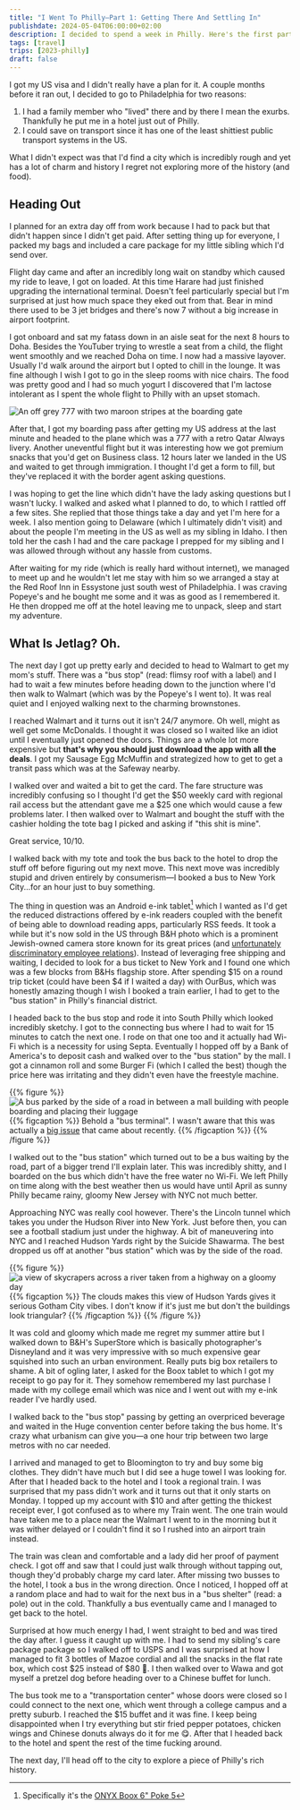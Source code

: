 ```yaml
---
title: "I Went To Philly—Part 1: Getting There And Settling In"
publishdate: 2024-05-04T06:00:00+02:00
description: I decided to spend a week in Philly. Here's the first part where I get to Philly and become very adventurous for one day only to crash
tags: [travel]
trips: [2023-philly]
draft: false
---
```


I got my US visa and I didn't really have a plan for it. A couple months before it ran out, I decided to go to Philadelphia for two reasons:

 1. I had a family member who "lived" there and by there I mean the exurbs. Thankfully he put me in a hotel just out of Philly.
 2. I could save on transport since it has one of the least shittiest public transport systems in the US.

What I didn't expect was that I'd find a city which is incredibly rough and yet has a lot of charm and history I regret not exploring more of the history (and food).

## Heading Out

I planned for an extra day off from work because I had to pack but that didn't happen since I didn't get paid. After setting thing up for everyone, I packed my bags and included a care package for my little sibling which I'd send over.

Flight day came and after an incredibly long wait on standby which caused my ride to leave, I got on loaded. At this time Harare had just finished upgrading the international terminal. Doesn't feel particularly special but I'm surprised at just how much space they eked out from that. Bear in mind there used to be 3 jet bridges and there's now 7 without a big increase in airport footprint.

I got onboard and sat my fatass down in an aisle seat for the next 8 hours to Doha. Besides the YouTuber trying to wrestle a seat from a child, the flight went smoothly and we reached Doha on time. I now had a massive layover. Usually I'd walk around the airport but I opted to chill in the lounge. It was fine although I wish I got to go in the sleep rooms with nice chairs. The food was pretty good and I had so much yogurt I discovered that I'm lactose intolerant as I spent the whole flight to Philly with an upset stomach.

![An off grey 777 with two maroon stripes at the boarding gate](/images/retro-qatar-777.jpg)

After that, I got my boarding pass after getting my US address at the last minute and headed to the plane which was a 777 with a retro Qatar Always livery. Another uneventful flight but it was interesting how we got premium  snacks that you'd get on Business class. 12 hours later we landed in the US and waited to get through immigration. I thought I'd get a form to fill, but they've replaced it with the border agent asking questions.

I was hoping to get the line which didn't have the lady asking questions but I wasn't lucky. I walked and asked what I planned to do, to which I rattled off a few sites. She replied that those things take a day and yet I'm here for a week. I also mention going to Delaware (which I ultimately didn't visit) and about the people I'm meeting in the US as well as my sibling in Idaho. I then told her the cash I had and the care package I prepped for my sibling and I was allowed through without any hassle from customs.

After waiting for my ride (which is really hard without internet), we managed to meet up and he wouldn't let me stay with him so we arranged a stay at the Red Roof Inn in Essystone just south west of Philadelphia. I was craving Popeye's and he bought me some and it was as good as I remembered it. He then dropped me off at the hotel leaving me to unpack, sleep and start my adventure.

## What Is Jetlag? Oh.

The next day I got up pretty early and decided to head to Walmart to get my mom's stuff. There was a "bus stop" (read: flimsy roof with a label) and I had to wait a few minutes before heading down to the junction where I'd then walk to Walmart (which was by the Popeye's I went to). It was real quiet and I enjoyed walking next to the charming brownstones.

I reached Walmart and it turns out it isn't 24/7 anymore. Oh well, might as well get some McDonalds. I thought it was closed so I waited like an idiot until I eventually just opened the doors. Things are a whole lot more expensive but **that's why you should just download the app with all the deals**. I got my Sausage Egg McMuffin and strategized how to get to get a transit pass which was at the Safeway nearby.

I walked over and waited a bit to get the card. The fare structure was incredibly confusing so I thought I'd get the $50 weekly card with regional rail access but the attendant gave me a $25 one which would cause a few problems later. I then walked over to Walmart and bought the stuff with the cashier holding the tote bag I picked and asking if "this shit is mine".

Great service, 10/10.

I walked back with my tote and took the bus back to the hotel to drop the stuff off before figuring out my next move. This next move was incredibly stupid and driven entirely by consumerism—I booked a bus to New York City...for an hour just to buy something.

The thing in question was an Android e-ink tablet[^boox] which I wanted as I'd get the reduced distractions offered by e-ink readers coupled with the benefit of being able to download reading apps, particularly RSS feeds. It took a while but it's now sold in the US through B&H photo which is a prominent Jewish-owned camera store known for its great prices (and [unfortunately discriminatory employee relations](https://www.dpreview.com/news/3113418569/b-h-photo-will-pay-3-2-million-to-settle-federal-discrimination-case)). Instead of leveraging free shipping and waiting, I decided to look for a bus ticket to New York and I found one which was a few blocks from B&Hs flagship store. After spending $15 on a round trip ticket (could have been $4 if I waited a day) with OurBus, which was honestly amazing though I wish I booked a train earlier, I had to get to the "bus station" in Philly's financial district.

I headed back to the bus stop and rode it into South Philly which looked incredibly sketchy. I got to the connecting bus where I had to wait for 15 minutes to catch the next one. I rode on that one too and it actually had Wi-Fi which is a necessity for using Septa. Eventually I hopped off by a Bank of America's to deposit cash and walked over to the "bus station" by the mall. I got a cinnamon roll and some Burger Fi (which I called the best) though the price here was irritating and they didn't even have the freestyle machine.

{{% figure %}}
![A bus parked by the side of a road in between a mall building with people boarding and placing their luggage](/images/supposed-bus-terminal.jpg)
{{% figcaption %}}
Behold a "bus terminal". I wasn't aware that this was actually a [big issue](https://www.msnbc.com/opinion/msnbc-opinion/thanksgiving-travel-city-bus-crisis-rcna126087) that came about recently.
{{% /figcaption %}}
{{% /figure %}}

I walked out to the "bus station" which turned out to be a bus waiting by the road, part of a bigger trend I'll explain later. This was incredibly shitty, and I boarded on the bus which didn't have the free water no Wi-Fi. We left Philly on time along with the best weather then us would have until April as sunny Philly became rainy, gloomy New Jersey with NYC not much better.

Approaching NYC was really cool however. There's the Lincoln tunnel which takes you under the Hudson River into New York. Just before then, you can see a football stadium just under the highway. A bit of maneuvering into NYC and I reached Hudson Yards right by the Suicide Shawarma. The best dropped us off at another "bus station" which was by the side of the road.

{{% figure %}}
![a view of skycrapers across a river taken from a highway on a gloomy day](/images/gloomy-hudson-yards.jpg)
{{% figcaption %}}
The clouds makes this view of Hudson Yards gives it serious Gotham City vibes. I don't know if it's just me but don't the buildings look triangular?
{{% /figcaption %}}
{{% /figure %}}

It was cold and gloomy which made me regret my summer attire but I walked down to B&H's SuperStore which is basically photographer's Disneyland and it was very impressive with so much expensive gear squished into such an urban environment. Really puts big box retailers to shame. A bit of ogling later, I asked for the Boox tablet to which I got my receipt to go pay for it. They somehow remembered my last purchase I made with my college email which was nice and I went out with my e-ink reader I've hardly used.

I walked back to the "bus stop" passing by getting an overpriced beverage and waited in the Huge convention center before taking the bus home. It's crazy what urbanism can give you—a one hour trip between two large metros with no car needed.

I arrived and managed to get to Bloomington to try and buy some big clothes. They didn't have much but I did see a huge towel I was looking for. After that I headed back to the hotel and I took a regional train. I was surprised that my pass didn't work and it turns out that it only starts on Monday. I topped up my account with $10 and after getting the thickest receipt ever, I got confused as to where my   Train went. The one train would have taken me to a place near the Walmart I went to in the morning but it was wither delayed or I couldn't find it so I rushed into an airport train instead.

The train was clean and comfortable and a lady did her proof of payment check. I got off and saw that I could just walk through without tapping out, though they'd probably charge my card later. After missing two busses to the hotel, I took a bus in the wrong direction. Once I noticed, I hopped off at a random place and had to wait for the next bus in a "bus shelter" (read: a pole) out in the cold. Thankfully a bus eventually came and I managed to get back to the hotel.

Surprised at how much energy I had, I went straight to bed and was tired the day after. I guess it caught up with me. I had to send my sibling's care package package so I walked off to USPS and I was surprised at how I managed to fit 3 bottles of Mazoe cordial and all the snacks in the flat rate box, which cost $25 instead of $80 😬. I then walked over to Wawa and got myself a pretzel dog before heading over to a Chinese buffet for lunch.

The bus took me to a "transportation center" whose doors were closed so I could connect to the next one, which went through a college campus and a pretty suburb. I reached the $15 buffet and it was fine. I keep being disappointed when I try everything but stir fried pepper potatoes, chicken wings and Chinese donuts always do it for me 😋. After that I headed back to the hotel and spent the rest of the time fucking around.

The next day, I'll head off to the city to explore a piece of Philly's rich history.

[^boox]: Specifically it's the [ONYX Boox 6" Poke 5](https://www.bhphotovideo.com/c/product/1767273-REG/boox_opc1070r_6_poke5_lite_e_ink.html)
